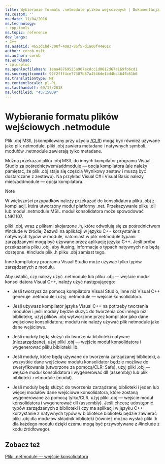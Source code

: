 ```yaml
---
title: Wybieranie formatu .netmodule plików wejściowych | Dokumentacja firmy Microsoft
ms.custom: ''
ms.date: 11/04/2016
ms.technology:
- cpp-tools
ms.topic: reference
dev_langs:
- C++
ms.assetid: 4653d1bd-300f-4083-86f5-d1a06f44e61c
author: corob-msft
ms.author: corob
ms.workload:
- cplusplus
ms.openlocfilehash: 1eaa48769525a907ecdcc1d0612d67a169fb6cd1
ms.sourcegitcommit: 92f2fff4ce77387b57a4546de1bd4bd464fb51b6
ms.translationtype: MT
ms.contentlocale: pl-PL
ms.lasthandoff: 09/17/2018
ms.locfileid: "45715809"
---
```

# <a name="choosing-the-format-of-netmodule-input-files"></a>Wybieranie formatu plików wejściowych .netmodule

Plik .obj MSIL (skompilowany przy użyciu [/CLR](../../build/reference/clr-common-language-runtime-compilation.md)) mogą być również używane jako plik netmodule.  pliki .obj zawiera metadane i natywnych symboli.  modułów .netmodule zawierają tylko metadane.

Można przekazać pliku .obj MSIL do innych kompilator programu Visual Studio za pośrednictwem/addmodule — opcja kompilatora (ale należy pamiętać, że plik .obj staje się częścią Wynikowy zestaw i muszą być dostarczane z zestawu).  Na przykład Visual C# i Visual Basic należy mieć/addmodule — opcja kompilatora.

> [!NOTE]
>  W większości przypadków należy przekazać do konsolidatora pliku .obj z kompilacji, która utworzony moduł platformy .net.  Przekazywanie pliku .dll lub moduł .netmodule MSIL moduł konsolidatora może spowodować LNK1107.

pliki .obj, wraz z plikami skojarzone .h, które odwołują się za pośrednictwem #include w źródle, Zezwól na aplikacji w języku C++ korzystanie z natywnych typów w module, natomiast w plik netmodule typami zarządzanymi mogą być używane przez aplikację języka C++.  Jeśli próba przekazania pliku .obj, aby #using, informacje o typach natywnych nie będą dostępne. #include plik .h pliku .obj zamiast tego.

Inne kompilatory programu Visual Studio może używać tylko typów zarządzanych z modułu.

Aby ustalić, czy należy użyć .netmodule lub pliku .obj — wejście moduł konsolidatora Visual C++, należy użyć następującego:

- Jeśli tworzysz za pomocą kompilatora Visual Studio, inne niż Visual C++ generuje .netmodule i użyj .netmodule — wejście konsolidatora.

- Jeśli używasz kompilator języka Visual C++ na potrzeby tworzenia modułów i jeśli moduły będzie służyć do tworzenia coś innego niż bibliotekę, użyj plików .obj wytworzone przez kompilator jako dane wejściowe konsolidatora; modułu nie należy używać plik netmodule jako dane wejściowe.

- Jeśli moduły będą służyć do tworzenia biblioteki natywne (niezarządzane), użyj pliki .obj — wejście moduł konsolidatora i wygenerować pliku biblioteki lib.

- Jeśli moduły, które będą używane do tworzenia zarządzanej biblioteki, a wszystkie dane wejściowe modułu konsolidator będzie możliwe do zweryfikowania (utworzone za pomocą/CLR: Safe), użyj pliki .obj — wejście moduł konsolidatora i wygenerować dll (assembly) lub plik biblioteki .netmodule (moduł).

- Jeśli moduły będą służyć do tworzenia zarządzanej biblioteki i jeden lub więcej modułów dane wejściowe konsolidatora, które zostaną wygenerowane za pomocą tylko/CLR, użyj pliki .obj — wejście moduł konsolidatora i wygenerować dll (assembly).  Jeśli chcesz udostępnić typów zarządzanych z biblioteki i czy ma aplikacji w języku C++ korzystanie z natywnych typów w bibliotece biblioteki będzie zawierać pliki .obj dla modułów składnik biblioteki (również można wysłać pliki .h dla każdego modułu dzięki czemu mogą być przywoływane z #include z kodu źródłowego).

## <a name="see-also"></a>Zobacz też

[Pliki .netmodule — wejście konsolidatora](../../build/reference/netmodule-files-as-linker-input.md)